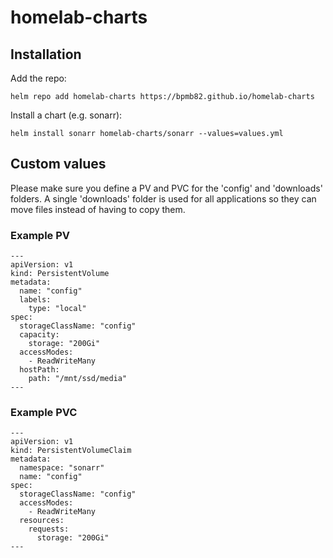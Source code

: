 # homelab-charts

## Installation

Add the repo:

```
helm repo add homelab-charts https://bpmb82.github.io/homelab-charts
```

Install a chart (e.g. sonarr):

```
helm install sonarr homelab-charts/sonarr --values=values.yml
```

## Custom values

Please make sure you define a PV and PVC for the 'config' and 'downloads' folders. A single 'downloads' folder is used for all applications so they can move files instead of having to copy them.

### Example PV
```
---
apiVersion: v1
kind: PersistentVolume
metadata:
  name: "config"
  labels:
    type: "local"
spec:
  storageClassName: "config"
  capacity:
    storage: "200Gi"
  accessModes:
    - ReadWriteMany
  hostPath:
    path: "/mnt/ssd/media"
---
```

### Example PVC
```
---
apiVersion: v1
kind: PersistentVolumeClaim
metadata:
  namespace: "sonarr"
  name: "config"
spec:
  storageClassName: "config"
  accessModes:
    - ReadWriteMany
  resources:
    requests:
      storage: "200Gi"
---
```
